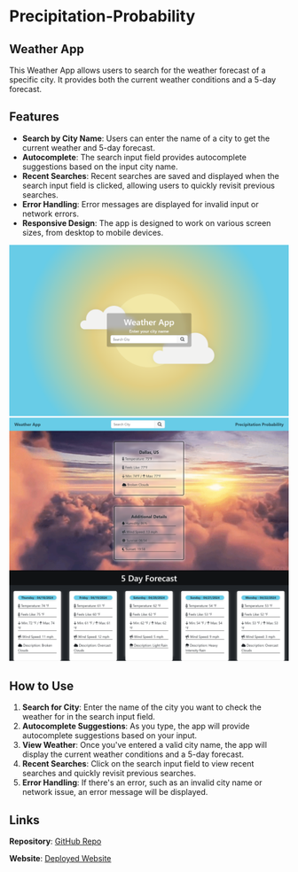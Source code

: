 # Precipitation-Probability

## Weather App

This Weather App allows users to search for the weather forecast of a specific city. It provides both the current weather conditions and a 5-day forecast.

## Features

- **Search by City Name**: Users can enter the name of a city to get the current weather and 5-day forecast.
- **Autocomplete**: The search input field provides autocomplete suggestions based on the input city name.
- **Recent Searches**: Recent searches are saved and displayed when the search input field is clicked, allowing users to quickly revisit previous searches.
- **Error Handling**: Error messages are displayed for invalid input or network errors.
- **Responsive Design**: The app is designed to work on various screen sizes, from desktop to mobile devices.

![Image of HomePage](./assets/images/indexhtml.png)
![Image of weather with forecast](./assets/images/search-weather.png)

## How to Use

1. **Search for City**: Enter the name of the city you want to check the weather for in the search input field.
2. **Autocomplete Suggestions**: As you type, the app will provide autocomplete suggestions based on your input.
3. **View Weather**: Once you've entered a valid city name, the app will display the current weather conditions and a 5-day forecast.
4. **Recent Searches**: Click on the search input field to view recent searches and quickly revisit previous searches.
5. **Error Handling**: If there's an error, such as an invalid city name or network issue, an error message will be displayed.

## Links

**Repository**: [GitHub Repo](https://github.com/joelamaya19/Precipitation-Probability)

**Website**: [Deployed Website](https://joelamaya19.github.io/Precipitation-Probability/)
